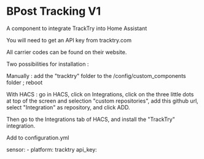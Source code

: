 # BPost Tracking V1
 A component to integrate TrackTry into Home Assistant 
 
 You will need to get an API key from tracktry.com
 
 All carrier codes can be found on their website.
 
 Two possibilities for installation :

Manually : add the "tracktry" folder to the /config/custom_components folder ; reboot

With HACS : go in HACS, click on Integrations, click on the three little dots at top of the screen and selection "custom repositories", add this github url, select "Integration" as repository, and click ADD.

Then go to the Integrations tab of HACS, and install the "TrackTry" integration.
 
Add to configuration.yml

sensor:
    - platform: tracktry
      api_key: <key>
